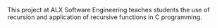 This project at ALX Software Engineering teaches students the use of recursion and application of recursive functions in C programming.
